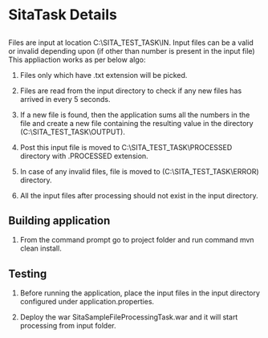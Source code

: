 # SitaTask Details

##



Files are input at location C:\SITA_TEST_TASK\IN.
Input files can be a valid or invalid depending upon (if other than number is present in the input file)
This appliaction works as per below algo:
1. Files only which have .txt extension will be picked.
2. Files are read from the input directory to check if any new files has arrived in every 5 seconds.
3. If a new file is found, then the application sums all the numbers in the file and create a new file containing the resulting value in the directory (C:\SITA_TEST_TASK\OUTPUT). 

4. Post this input file is moved to C:\SITA_TEST_TASK\PROCESSED directory with .PROCESSED extension. 

5. In case of any invalid files, file is moved to (C:\SITA_TEST_TASK\ERROR) directory. 

6. All the input files after processing should not exist in the input directory.


## Building application
1. From the command prompt go to project folder and run command mvn clean install.



## Testing
1. Before running the application, place the input files in the input directory configured under application.properties.

2. Deploy the war SitaSampleFileProcessingTask.war and it will start processing from input folder.

